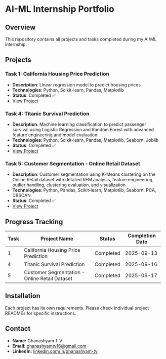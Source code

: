 # AI-ML Internship Portfolio

## Overview
This repository contains all projects and tasks completed during my AI/ML internship.

## Projects

### Task 1: California Housing Price Prediction
- **Description**: Linear regression model to predict housing prices
- **Technologies**: Python, Scikit-learn, Pandas, Matplotlib
- **Status**: Completed ✅
- [View Project](./task1-california-housing/README.md)

### Task 4: Titanic Survival Prediction
- **Description**: Machine learning classification to predict passenger survival using Logistic Regression and Random Forest with advanced feature engineering and model evaluation.
- **Technologies**: Python, Scikit-learn, Pandas, Matplotlib, Seaborn, Joblib
- **Status**: Completed ✅
- [View Project](./task4-Predict-Titanic-Survival/README.md)

### Task 5: Customer Segmentation - Online Retail Dataset
- **Description**: Customer segmentation using K-Means clustering on the Online Retail dataset with detailed RFM analysis, feature engineering, outlier handling, clustering evaluation, and visualization.
- **Technologies**: Python, Pandas, Scikit-learn, Matplotlib, Seaborn, PCA, DBSCAN
- **Status**: Completed ✅
- [View Project](./task5-Customer-Segmentation/README.md)

## Progress Tracking
| Task | Project Name                        | Status    | Completion Date |
|-------|-----------------------------------|-----------|-----------------|
| 1     | California Housing Price Prediction| Completed | 2025-09-13      |
| 4     | Titanic Survival Prediction        | Completed | 2025-09-16      |
| 5     | Customer Segmentation - Online Retail Dataset | Completed | 2025-09-17      |

## Installation
Each project has its own requirements. Please check individual project READMEs for specific instructions.

## Contact
- **Name:** Ghanashyam T V  
- **Email:** [ghanashyamtv16@gmail.com](mailto:ghanashyamtv16@gmail.com)  
- **LinkedIn:** [linkedin.com/in/ghanashyam-tv](https://www.linkedin.com/in/ghanashyam-tv)

